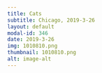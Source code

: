```yaml
---
title: Cats
subtitle: Chicago, 2019-3-26
layout: default
modal-id: 346
date: 2019-3-26
img: 1010810.png
thumbnail: 1010810.png
alt: image-alt
---
```

